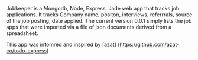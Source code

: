 Jobkeeper is a Mongodb, Node, Express, Jade web app that tracks job applications. It tracks Company name, positon, interviews, referrrals, source of the job posting, date applied.  The current version 0.0.1 simply lists the job apps that were imported via a file of json documents derived from a spreadsheet.




This app was infomred and inspired by [azat] (https://github.com/azat-co/todo-express)

